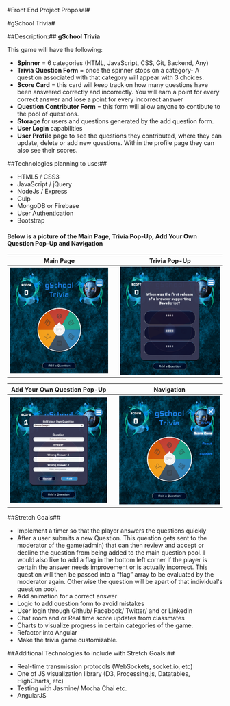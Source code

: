 #Front End Project Proposal#

#gSchool Trivia#


##Description:##
**gSchool Trivia**

This game will have the following:
  * **Spinner** = 6 categories (HTML, JavaScript, CSS, Git, Backend, Any)
  * **Trivia Question Form** = once the spinner stops on a category- A question associated with that category will appear with 3 choices.
  * **Score Card** = this card will keep track on how many questions have been answered correctly and incorrectly. You will earn a point for every correct answer and lose a point for every incorrect answer
  * **Question Contributor Form** = this form will allow anyone to contibute to the pool of questions.
  * **Storage** for users and questions generated by the add question form.
  * **User Login** capabilities
  * **User Profile** page to see the questions they contributed, where they can update, delete or add new questions. Within the profile page they can also see their scores.

##Technologies planning to use:##
 * HTML5 / CSS3
 * JavaScript / jQuery
 * NodeJs / Express
 * Gulp
 * MongoDB or Firebase
 * User Authentication
 * Bootstrap

#### Below is a picture of the Main Page, Trivia Pop-Up, Add Your Own Question Pop-Up and Navigation

**Main Page**                       |    |**Trivia Pop-Up**
:----------------------------------:|:--:|:----------------------------------:
![](/client/images/trivia.png)      |    | ![](/client/images/qForm.png)

**Add Your Own Question Pop-Up**    |    |**Navigation**
:----------------------------------:|:--:|:----------------------------------:
![](/client/images/addQ.png)        |    | ![](/client/images/navigation.png)

##Stretch Goals##
  * Implement a timer so that the player answers the questions quickly
  * After a user submits a new Question. This question gets sent to the moderator of the game(admin) that can then review and accept or decline the question from being added to the main question pool. I would also like to add a flag in the bottom left corner if the player is certain the answer needs improvement or is actually incorrect. This question will then be passed into a “flag” array to be evaluated by the moderator again. Otherwise the question will be apart of that individual's question pool.
  * Add animation for a correct answer
  * Logic to add question form to avoid mistakes
  * User login through Github/ Facebook/ Twitter/ and or LinkedIn
  * Chat room and or Real time score updates from classmates
  * Charts to visualize progress in certain categories of the game.
  * Refactor into Angular
  * Make the trivia game customizable.

##Additional Technologies to include with Stretch Goals:##
  * Real-time transmission protocols (WebSockets, socket.io, etc)
  * One of JS visualization library (D3, Processing.js, Datatables, HighCharts, etc)
  * Testing with Jasmine/ Mocha Chai etc.
  * AngularJS
